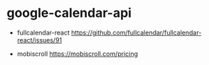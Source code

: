 # google-calendar-api
- fullcalendar-react
https://github.com/fullcalendar/fullcalendar-react/issues/91

- mobiscroll
https://mobiscroll.com/pricing